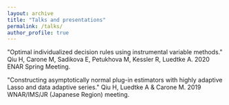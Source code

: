 ```yaml
---
layout: archive
title: "Talks and presentations"
permalink: /talks/
author_profile: true
---
```


"Optimal individualized decision rules using instrumental variable methods." Qiu H, Carone M, Sadikova E,
Petukhova M, Kessler R, Luedtke A. 2020 ENAR Spring Meeting.

"Constructing asymptotically normal plug-in estimators with highly adaptive Lasso and data adaptive series."
Qiu H, Luedtke A & Carone M. 2019 WNAR/IMS/JR (Japanese Region) meeting.

